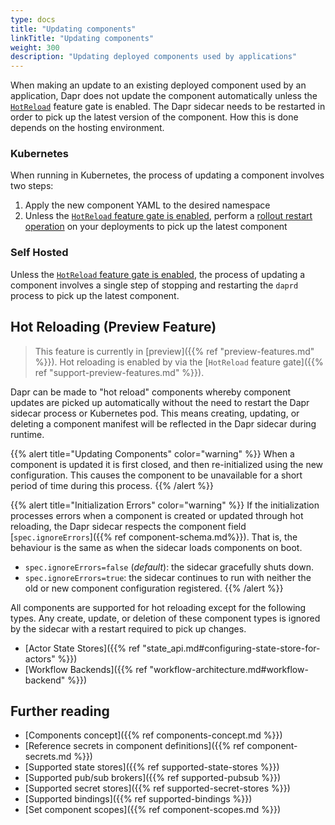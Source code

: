 ```yaml
---
type: docs
title: "Updating components"
linkTitle: "Updating components"
weight: 300
description: "Updating deployed components used by applications"
---
```


When making an update to an existing deployed component used by an application, Dapr does not update the component automatically unless the [`HotReload`](#hot-reloading-preview-feature) feature gate is enabled.
The Dapr sidecar needs to be restarted in order to pick up the latest version of the component.
How this is done depends on the hosting environment.

### Kubernetes

When running in Kubernetes, the process of updating a component involves two steps:

1. Apply the new component YAML to the desired namespace
1. Unless the [`HotReload` feature gate is enabled](#hot-reloading-preview-feature), perform a [rollout restart operation](https://kubernetes.io/docs/reference/kubectl/cheatsheet/#updating-resources) on your deployments to pick up the latest component

### Self Hosted

Unless the [`HotReload` feature gate is enabled](#hot-reloading-preview-feature), the process of updating a component involves a single step of stopping and restarting the `daprd` process to pick up the latest component.

## Hot Reloading (Preview Feature)

> This feature is currently in [preview]({{% ref "preview-features.md" %}}).
> Hot reloading is enabled by via the [`HotReload` feature gate]({{% ref "support-preview-features.md" %}}).

Dapr can be made to "hot reload" components whereby component updates are picked up automatically without the need to restart the Dapr sidecar process or Kubernetes pod.
This means creating, updating, or deleting a component manifest will be reflected in the Dapr sidecar during runtime.

{{% alert title="Updating Components" color="warning" %}}
When a component is updated it is first closed, and then re-initialized using the new configuration.
This causes the component to be unavailable for a short period of time during this process.
{{% /alert %}}

{{% alert title="Initialization Errors" color="warning" %}}
If the initialization processes errors when a component is created or updated through hot reloading, the Dapr sidecar respects the component field [`spec.ignoreErrors`]({{% ref component-schema.md%}}).
That is, the behaviour is the same as when the sidecar loads components on boot.
- `spec.ignoreErrors=false` (*default*): the sidecar gracefully shuts down.
- `spec.ignoreErrors=true`: the sidecar continues to run with neither the old or new component configuration registered.
{{% /alert %}}

All components are supported for hot reloading except for the following types.
Any create, update, or deletion of these component types is ignored by the sidecar with a restart required to pick up changes.
- [Actor State Stores]({{% ref "state_api.md#configuring-state-store-for-actors" %}})
- [Workflow Backends]({{% ref "workflow-architecture.md#workflow-backend" %}})

## Further reading
- [Components concept]({{% ref components-concept.md %}})
- [Reference secrets in component definitions]({{% ref component-secrets.md %}})
- [Supported state stores]({{% ref supported-state-stores %}})
- [Supported pub/sub brokers]({{% ref supported-pubsub %}})
- [Supported secret stores]({{% ref supported-secret-stores %}})
- [Supported bindings]({{% ref supported-bindings %}})
- [Set component scopes]({{% ref component-scopes.md %}})
